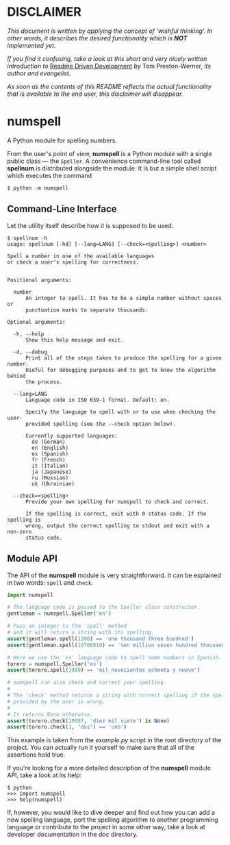 DISCLAIMER
==========

_This document is written by applying the concept of 'wishful thinking'. In
other words, it describes the desired functionality which is **NOT** implemented
yet._

_If you find it confusing, take a look at this short and very nicely written
introduction to_ [Readme Driven Development][1] _by_ Tom Preston-Werner, _its
author and evangelist._

_As soon as the contents of this README reflects the actual functionality that
is available to the end user, this disclaimer will disappear._

  [1]: http://tom.preston-werner.com/2010/08/23/readme-driven-development.html

numspell
========

A Python module for spelling numbers.

From the user's point of view, **numspell** is a Python module with a single
public class — the `Speller`. A convenience command-line tool called
**spellnum** is distributed alongside the module. It is but a simple shell
script which executes the command

```shell
$ python -m numspell
```


## Command-Line Interface ##

Let the utility itself describe how it is supposed to be used.

```shell
$ spellnum -h
usage: spellnum [-hd] [--lang=LANG] [--check=<spelling>] <number>

Spell a number in one of the available languages
or check a user's spelling for correctness.


Positional arguments:

  number
      An integer to spell. It has to be a simple number without spaces or
      punctuation marks to separate thousands.

Optional arguments:

  -h, --help
      Show this help message and exit.

  -d, --debug
      Print all of the steps taken to produce the spelling for a given number.
      Useful for debugging purposes and to get to know the algorithm behind
      the process.

  --lang=LANG
      Language code in ISO 639-1 format. Default: en.

      Specify the language to spell with or to use when checking the user-
      provided spelling (see the --check option below).

      Currently supported languages:
        de (German)
        en (English)
        es (Spanish)
        fr (French)
        it (Italian)
        ja (Japanese)
        ru (Russian)
        uk (Ukrainian)

  --check=<spelling>
      Provide your own spelling for numspell to check and correct.

      If the spelling is correct, exit with 0 status code. If the spelling is
      wrong, output the correct spelling to stdout and exit with a non-zero
      status code.
```


## Module API ##

The API of the **numspell** module is very straightforward. It can be
explained in two words: `spell` and `check`.

```python
import numspell

# The language code is passed to the Speller class constructor.
gentleman = numspell.Speller('en')

# Pass an integer to the 'spell' method
# and it will return a string with its spelling.
assert(gentleman.spell(1300) == 'one thousand three hundred')
assert(gentleman.spell(10700010) == 'ten million seven hundred thousand ten')

# Here we use the 'es' language code to spell some numbers in Spanish.
torero = numspell.Speller('es')
assert(torero.spell(1989) == 'mil novecientos ochenta y nueve')

# numspell can also check and correct your spelling.
#
# The 'check' method returns a string with correct spelling if the spelling
# provided by the user is wrong.
#
# It returns None otherwise.
assert(torero.check(10007, 'diez mil siete') is None)
assert(torero.check(1, 'dos') == 'uno')
```

This example is taken from the _example.py_ script in the root directory of the
project. You can actually run it yourself to make sure that all of the
assertions hold true.

If you're looking for a more detailed description of the **numspell** module
API, take a look at its help:

    $ python
    >>> import numspell
    >>> help(numspell)

If, however, you would like to dive deeper and find out how you can add a new
spelling language, port the spelling algorithm to another programming language
or contribute to the project in some other way, take a look at developer
documentation in the _doc_ directory.
